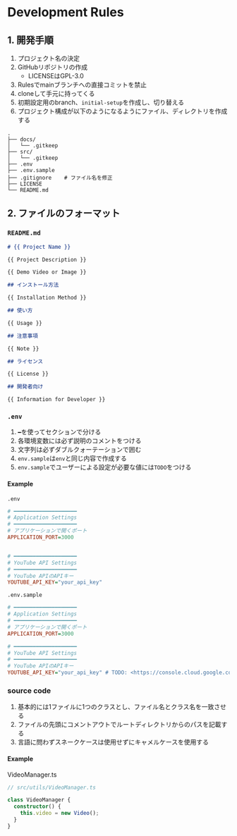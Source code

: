 # Development Rules

## 1. 開発手順

1. プロジェクト名の決定
2. GitHubリポジトリの作成
    - LICENSEはGPL-3.0
3. Rulesでmainブランチへの直接コミットを禁止
4. cloneして手元に持ってくる
5. 初期設定用のbranch、`initial-setup`を作成し、切り替える
6. プロジェクト構成が以下のようになるようにファイル、ディレクトリを作成する

```tree
.
├── docs/
│   └── .gitkeep
├── src/
│   └── .gitkeep
├── .env
├── .env.sample
├── .gitignore    # ファイル名を修正
├── LICENSE
└── README.md
```

## 2. ファイルのフォーマット

### `README.md`

```markdown
# {{ Project Name }}

{{ Project Description }}

{{ Demo Video or Image }}

## インストール方法

{{ Installation Method }}

## 使い方

{{ Usage }}

## 注意事項

{{ Note }}

## ライセンス

{{ License }}

## 開発者向け

{{ Information for Developer }}
```

### `.env`

1. `━`を使ってセクションで分ける
2. 各環境変数には必ず説明のコメントをつける
3. 文字列は必ずダブルクォーテーションで囲む
4. `env.sample`は`env`と同じ内容で作成する
5. `env.sample`でユーザーによる設定が必要な値には`TODO`をつける

#### Example

`.env`

```ini
# ━━━━━━━━━━━━━━━━━━━━
# Application Settings
# ━━━━━━━━━━━━━━━━━━━━
# アプリケーションで開くポート
APPLICATION_PORT=3000


# ━━━━━━━━━━━━━━━━━━━━
# YouTube API Settings
# ━━━━━━━━━━━━━━━━━━━━
# YouTube APIのAPIキー
YOUTUBE_API_KEY="your_api_key"
```

`.env.sample`

```ini
# ━━━━━━━━━━━━━━━━━━━━
# Application Settings
# ━━━━━━━━━━━━━━━━━━━━
# アプリケーションで開くポート
APPLICATION_PORT=3000

# ━━━━━━━━━━━━━━━━━━━━
# YouTube API Settings
# ━━━━━━━━━━━━━━━━━━━━
# YouTube APIのAPIキー
YOUTUBE_API_KEY="your_api_key" # TODO: <https://console.cloud.google.com/apis/credentials>から取得してきてここに設定してください
```

### source code

1. 基本的には1ファイルに1つのクラスとし、ファイル名とクラス名を一致させる
2. ファイルの先頭にコメントアウトでルートディレクトリからのパスを記載する
3. 言語に問わずスネークケースは使用せずにキャメルケースを使用する

#### Example

VideoManager.ts

```ts
// src/utils/VideoManager.ts

class VideoManager {
  constructor() {
    this.video = new Video();
  }
}
```
